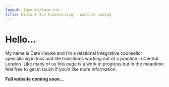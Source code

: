 ```yaml
---
layout: layouts/base.njk
title: Distant Sun Counselling - website coming
---
```

# Hello...

My name is Cate Hawke and I’m a relational integrative counsellor specialising in loss and life transitions working out of a practice in Central London. Like many of us this page is a work in progress but in the meantime feel free to get in touch if you’d like more information.

**Full website coming soon...**
